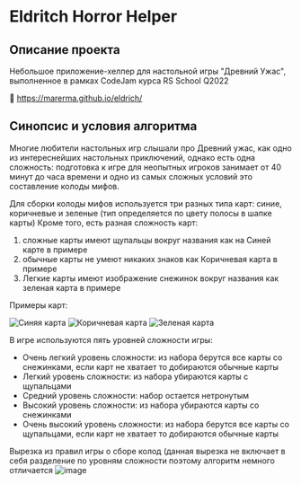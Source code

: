 # Eldritch Horror Helper

## Описание проекта
Небольшое приложение-хелпер для настольной игры "Древний Ужас", выполненное в рамках CodeJam курса RS School Q2022

🔗 https://marerma.github.io/eldrich/ 

## Синопсис и условия алгоритма
Многие любители настольных игр слышали про Древний ужас, как одно из интереснейших настольных приключений, однако есть одна сложность: подготовка к игре для неопытных игроков занимает от 40 минут до часа времени и одно из самых сложных условий это составление колоды мифов.

Для сборки колоды мифов используется три разных типа карт: синие, коричневые и зеленые (тип определяется по цвету полосы в шапке карты)
Кроме того, есть разная сложность карт:
1. сложные карты имеют щупальцы вокруг названия как на Синей карте в примере
2. обычные карты не умеют никаких знаков как Коричневая карта в примере
3. Легкие карты имеют изображение снежинок вокруг названия как зеленая карта в примере

Примеры карт:

![Синяя карта](https://github.com/Luffi2539/eldritch-codejam/blob/main/assets/MythicCards/blue/blue2.png?raw=true)
![Коричневая карта](https://github.com/Luffi2539/eldritch-codejam/blob/main/assets/MythicCards/brown/brown1.png?raw=true)
![Зеленая карта](https://github.com/Luffi2539/eldritch-codejam/blob/main/assets/MythicCards/green/green1.png?raw=true)

В игре используются пять уровней сложности игры:

- Очень легкий уровень сложности: из набора берутся все карты со снежинками, если карт не хватает то добираются обычные карты
- Легкий уровень сложности: из набора убираются карты с щупальцами
- Средний уровень сложности: набор остается нетронутым
- Высокий уровень сложности: из набора убираются карты со снежинками
- Очень высокий уровень сложности: из набора берутся все карты со щупальцами, если карт не хватает то добираются обычные карты

Вырезка из правил игры о сборе колод (данная вырезка не включает в себя разделение по уровням сложности поэтому алгоритм немного отличается
![image](https://user-images.githubusercontent.com/43149261/172725219-0d0c9f22-0594-4b4b-9a2b-ce4427c682ab.png)



